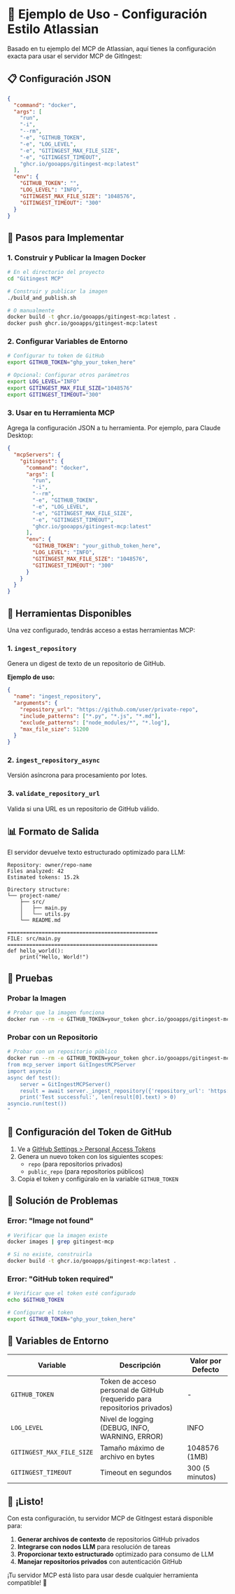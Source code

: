 # 🎯 Ejemplo de Uso - Configuración Estilo Atlassian

Basado en tu ejemplo del MCP de Atlassian, aquí tienes la configuración exacta para usar el servidor MCP de GitIngest:

## 📋 Configuración JSON

```json
{
  "command": "docker",
  "args": [
    "run",
    "-i",
    "--rm",
    "-e", "GITHUB_TOKEN",
    "-e", "LOG_LEVEL",
    "-e", "GITINGEST_MAX_FILE_SIZE",
    "-e", "GITINGEST_TIMEOUT",
    "ghcr.io/gooapps/gitingest-mcp:latest"
  ],
  "env": {
    "GITHUB_TOKEN": "",
    "LOG_LEVEL": "INFO",
    "GITINGEST_MAX_FILE_SIZE": "1048576",
    "GITINGEST_TIMEOUT": "300"
  }
}
```

## 🚀 Pasos para Implementar

### 1. Construir y Publicar la Imagen Docker

```bash
# En el directorio del proyecto
cd "Gitingest MCP"

# Construir y publicar la imagen
./build_and_publish.sh

# O manualmente
docker build -t ghcr.io/gooapps/gitingest-mcp:latest .
docker push ghcr.io/gooapps/gitingest-mcp:latest
```

### 2. Configurar Variables de Entorno

```bash
# Configurar tu token de GitHub
export GITHUB_TOKEN="ghp_your_token_here"

# Opcional: Configurar otros parámetros
export LOG_LEVEL="INFO"
export GITINGEST_MAX_FILE_SIZE="1048576"
export GITINGEST_TIMEOUT="300"
```

### 3. Usar en tu Herramienta MCP

Agrega la configuración JSON a tu herramienta. Por ejemplo, para Claude Desktop:

```json
{
  "mcpServers": {
    "gitingest": {
      "command": "docker",
      "args": [
        "run",
        "-i",
        "--rm",
        "-e", "GITHUB_TOKEN",
        "-e", "LOG_LEVEL",
        "-e", "GITINGEST_MAX_FILE_SIZE",
        "-e", "GITINGEST_TIMEOUT",
        "ghcr.io/gooapps/gitingest-mcp:latest"
      ],
      "env": {
        "GITHUB_TOKEN": "your_github_token_here",
        "LOG_LEVEL": "INFO",
        "GITINGEST_MAX_FILE_SIZE": "1048576",
        "GITINGEST_TIMEOUT": "300"
      }
    }
  }
}
```

## 🔧 Herramientas Disponibles

Una vez configurado, tendrás acceso a estas herramientas MCP:

### 1. `ingest_repository`
Genera un digest de texto de un repositorio de GitHub.

**Ejemplo de uso:**
```json
{
  "name": "ingest_repository",
  "arguments": {
    "repository_url": "https://github.com/user/private-repo",
    "include_patterns": ["*.py", "*.js", "*.md"],
    "exclude_patterns": ["node_modules/*", "*.log"],
    "max_file_size": 51200
  }
}
```

### 2. `ingest_repository_async`
Versión asíncrona para procesamiento por lotes.

### 3. `validate_repository_url`
Valida si una URL es un repositorio de GitHub válido.

## 📊 Formato de Salida

El servidor devuelve texto estructurado optimizado para LLM:

```
Repository: owner/repo-name
Files analyzed: 42
Estimated tokens: 15.2k

Directory structure:
└── project-name/
    ├── src/
    │   ├── main.py
    │   └── utils.py
    └── README.md

================================================
FILE: src/main.py
================================================
def hello_world():
    print("Hello, World!")
```

## 🧪 Pruebas

### Probar la Imagen

```bash
# Probar que la imagen funciona
docker run --rm -e GITHUB_TOKEN=your_token ghcr.io/gooapps/gitingest-mcp:latest python -c "import mcp; print('MCP server is working')"
```

### Probar con un Repositorio

```bash
# Probar con un repositorio público
docker run --rm -e GITHUB_TOKEN=your_token ghcr.io/gooapps/gitingest-mcp:latest python -c "
from mcp_server import GitIngestMCPServer
import asyncio
async def test():
    server = GitIngestMCPServer()
    result = await server._ingest_repository({'repository_url': 'https://github.com/octocat/Hello-World'})
    print('Test successful:', len(result[0].text) > 0)
asyncio.run(test())
"
```

## 🔑 Configuración del Token de GitHub

1. Ve a [GitHub Settings > Personal Access Tokens](https://github.com/settings/tokens)
2. Genera un nuevo token con los siguientes scopes:
   - `repo` (para repositorios privados)
   - `public_repo` (para repositorios públicos)
3. Copia el token y configúralo en la variable `GITHUB_TOKEN`

## 🐛 Solución de Problemas

### Error: "Image not found"
```bash
# Verificar que la imagen existe
docker images | grep gitingest-mcp

# Si no existe, construirla
docker build -t ghcr.io/gooapps/gitingest-mcp:latest .
```

### Error: "GitHub token required"
```bash
# Verificar que el token esté configurado
echo $GITHUB_TOKEN

# Configurar el token
export GITHUB_TOKEN="ghp_your_token_here"
```

## 📝 Variables de Entorno

| Variable | Descripción | Valor por Defecto |
|----------|-------------|-------------------|
| `GITHUB_TOKEN` | Token de acceso personal de GitHub (requerido para repositorios privados) | - |
| `LOG_LEVEL` | Nivel de logging (DEBUG, INFO, WARNING, ERROR) | INFO |
| `GITINGEST_MAX_FILE_SIZE` | Tamaño máximo de archivo en bytes | 1048576 (1MB) |
| `GITINGEST_TIMEOUT` | Timeout en segundos | 300 (5 minutos) |

## 🎉 ¡Listo!

Con esta configuración, tu servidor MCP de GitIngest estará disponible para:

1. **Generar archivos de contexto** de repositorios GitHub privados
2. **Integrarse con nodos LLM** para resolución de tareas
3. **Proporcionar texto estructurado** optimizado para consumo de LLM
4. **Manejar repositorios privados** con autenticación GitHub

¡Tu servidor MCP está listo para usar desde cualquier herramienta compatible! 🚀
